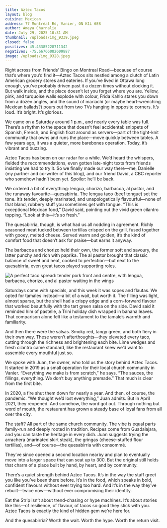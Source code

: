 ```yaml
---
title: Aztec Tacos
layout: blog
cuisine: Mexican
address: 77 Montréal Rd, Vanier, ON K1L 6E8
author: Ameya Charnalia
date: July 29, 2025 10:31 AM
thumbnail: /uploads/img_9339.jpeg
closed: false
positives: 45.43385228711342
negatives: -75.66766082609887
image: /uploads/img_9328.jpeg
---
```

Right across from Friends’ Bingo on Montreal Road—because of course that’s where you’d find it—Aztec Tacos sits nestled among a clutch of Latin American grocery stores and eateries. If you’ve lived in Ottawa long enough, you’ve probably driven past it a dozen times without clocking it. But walk inside, and the place doesn’t let you forget where you are. Yellow, pink, and turquoise walls explode with colour, Frida Kahlo stares you down from a dozen angles, and the sound of mariachi (or maybe heart-wrenching Mexican ballads?) pours out from two TVs hanging in opposite corners. It’s loud. It’s bright. It’s glorious.

We came on a Saturday around 1 p.m., and nearly every table was full. There’s a rhythm to the space that doesn’t feel accidental: snippets of Spanish, French, and English float around as servers—part of the tight-knit community that owns and runs the place—move quickly between tables. A few years ago, it was a quieter, more barebones operation. Today, it’s vibrant and buzzing.

Aztec Tacos has been on our radar for a while. We’d heard the whispers, fielded the recommendations, even gotten late-night texts from friends insisting we had to try it. So we finally made our way there—me, Danielle (my partner and co-writer of this blog), and our friend David, a CBC reporter who somehow hadn’t been yet. Spoiler: he’ll be back.

We ordered a bit of everything: lengua, chorizo, barbacoa, al pastor, and the runaway favourite—quesabirria. The lengua taco (beef tongue) set the tone. It’s tender, deeply marinated, and unapologetically flavourful—none of that bland, rubbery stuff you sometimes get with tongue. “This is exceptional Mexican food,” David said, pointing out the vivid green cilantro topping. “Look at this—it’s so fresh.”

The quesabirria, though, is what had us all nodding in agreement. Richly seasoned meat tucked between tortillas crisped on the grill, fused together with gooey, melted cheese. Served warm and golden, it’s the kind of comfort food that doesn’t ask for praise—but earns it anyway.

The barbacoa and chorizo held their own, the former soft and savoury, the latter punchy and rich with paprika. The al pastor brought that classic balance of sweet and heat, cooked to perfection—but next to the quesabirria, even great tacos played supporting roles.

![A perfect taco spread: tender pork front and centre, with lengua, barbacoa, chorizo, and al pastor waiting in the wings](/uploads/img_9339.jpeg "Aztec Tacos carnitas")

Saturdays come with specials, and this week it was sopes and flautas. We opted for tamales instead—a bit of a wait, but worth it. The filling was light, almost sparse, but the shell had a crispy edge and a corn-forward flavour that worked beautifully with the tart green salsa on the side. David said it reminded him of pastelle, a Trini holiday dish wrapped in banana leaves. That comparison alone felt like a testament to the tamale’s warmth and familiarity.

And then there were the salsas. Smoky red, tangy green, and both fiery in their own way. These weren’t afterthoughts—they elevated every taco, cutting through the richness and brightening each bite. Lime wedges and fresh cilantro came standard, like the restaurant knew we’d want to assemble every mouthful just so.

We spoke with Juan, the owner, who told us the story behind Aztec Tacos. It started in 2019 as a small operation for their local church community in Vanier. “Everything we make is from scratch,” he says. “The sauces, the fillings, everything. We don’t buy anything premade.” That much is clear from the first bite.

In 2020, a fire shut them down for nearly a year. And then, of course, the pandemic. “We thought we’d lost everything,” Juan admits. But in April 2021, they reopened. And somehow, the word got out. Through nothing but word of mouth, the restaurant has grown a steady base of loyal fans from all over the city.

The staff? All part of the same church community. The vibe is equal parts family-run and deeply rooted in tradition. Recipes come from Guadalajara, and you can taste the heritage in every dish. Juan suggests trying the arrachera (marinated skirt steak), the gringas (cheese-stuffed flour tortillas), and—of course—the quesabirria with consommé.

They’ve since opened a second location nearby and plan to eventually move into a larger space that can seat up to 300. But the original still holds that charm of a place built by hand, by heart, and by community.

There’s a quiet strength behind Aztec Tacos. It’s in the way the staff greet you like you’ve been there before. It’s in the food, which speaks in bold, confident flavours without ever trying too hard. And it’s in the way they’ve rebuilt—twice now—without ever compromising their identity.

Eat the Strip isn’t about trend-chasing or hype machines. It’s about stories like this—of resilience, of flavour, of tacos so good they stick with you. Aztec Tacos is exactly the kind of hidden gem we’re here for.

And the quesabirria? Worth the wait. Worth the hype. Worth the return visit.